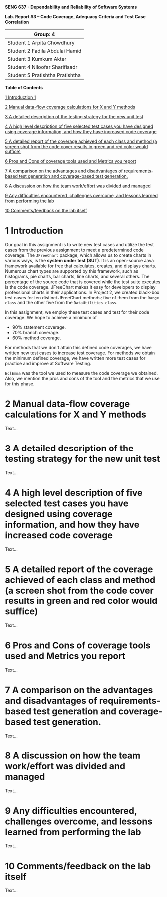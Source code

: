 **SENG 637 - Dependability and Reliability of Software Systems**

**Lab. Report #3 – Code Coverage, Adequacy Criteria and Test Case Correlation**

| Group: 4      |
|-----------------|
| Student 1 Arpita Chowdhury                |   
| Student 2 Fadila Abdulai Hamid             |   
| Student 3 Kumkum Akter             |   
| Student 4 Niloofar Sharifisadr              |
| Student 5 Pratishtha Pratishtha |  


**Table of Contents**

[1 Introduction	1](#intro)

[2 Manual data-flow coverage calculations for X and Y methods](#man)

[3 A detailed description of the testing strategy for the new unit test](#testst)

[4 A high level description of five selected test cases you have designed using coverage information, and how they have increased code coverage](#hld)

[5 A detailed report of the coverage achieved of each class and method (a screen shot from the code cover results in green and red color would suffice)](#det)

[6 Pros and Cons of coverage tools used and Metrics you report](#pcon)

[7 A comparison on the advantages and disadvantages of requirements-based test generation and coverage-based test generation.](#diffe)

[8 A discussion on how the team work/effort was divided and managed](#team)

[9 Any difficulties encountered, challenges overcome, and lessons learned from performing the lab](#diff)

[10 Comments/feedback on the lab itself](#comm)


# 1 Introduction <a name="intro"></a>

Our goal in this assignment is to write new test cases and utilize the test cases from the previous assignment to meet a predetermined code coverage. The `JFreeChart` package, which allows us to create charts in various ways, is the **system under test (SUT)**. It is an open-source Java framework available for free that calculates, creates, and displays charts. Numerous chart types are supported by this framework, such as histograms, pie charts, bar charts, line charts, and several others. The percentage of the source code that is covered while the test suite executes is the code coverage. JFreeChart makes it easy for developers to display professional charts in their applications. In Project 2, we created black-box test cases for ten distinct JFreeChart methods; five of them from the `Range class` and the other five from the `DataUtilities class`. 

In this assignment, we employ these test cases and test for their code coverage. We hope to achieve a minimum of 
  - 90% statement coverage.
  - 70% branch coverage.
  - 60%  method coverage.

For methods that we don't attain this defined code coverages, we have written new test cases to increase test coverage. For methods we obtain the minimum defined coverage, we have written more test cases for practice and improve at Software Testing.

`EclEmma` was the tool we used to measure the code coverage we obtained. Also, we mention the pros and cons of the tool and the metrics that we use for this phase.


# 2 Manual data-flow coverage calculations for X and Y methods <a name="man"></a>

Text…

# 3 A detailed description of the testing strategy for the new unit test <a name="testst"></a>

Text…

# 4 A high level description of five selected test cases you have designed using coverage information, and how they have increased code coverage <a name="hld"></a>

Text…

# 5 A detailed report of the coverage achieved of each class and method (a screen shot from the code cover results in green and red color would suffice) <a name="det"></a>

Text…

# 6 Pros and Cons of coverage tools used and Metrics you report <a name="pcon"></a>

Text…

# 7 A comparison on the advantages and disadvantages of requirements-based test generation and coverage-based test generation. <a name="diffe"></a>

Text…

# 8 A discussion on how the team work/effort was divided and managed <a name="team"></a>

Text…

# 9 Any difficulties encountered, challenges overcome, and lessons learned from performing the lab <a name="diff"></a>

Text…

# 10 Comments/feedback on the lab itself <a name="comm"></a>

Text…

